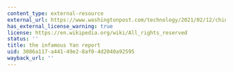```yaml
---
content_type: external-resource
external_url: https://www.washingtonpost.com/technology/2021/02/12/china-covid-misinformation-li-meng-yan/
has_external_license_warning: true
license: https://en.wikipedia.org/wiki/All_rights_reserved
status: ''
title: the infamous Yan report
uid: 3086a117-a441-49e2-8af0-4d2040a92595
wayback_url: ''
---
```


